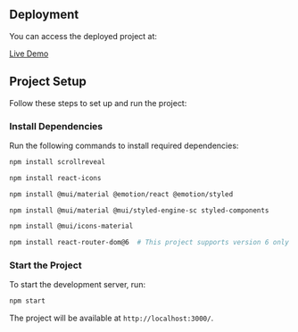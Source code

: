 ## Deployment

You can access the deployed project at:

[Live Demo](https://fabulous-cupcake-01d805.netlify.app/)

## Project Setup

Follow these steps to set up and run the project:

### Install Dependencies

Run the following commands to install required dependencies:

```sh
npm install scrollreveal
```

```sh
npm install react-icons
```

```sh
npm install @mui/material @emotion/react @emotion/styled
```

```sh
npm install @mui/material @mui/styled-engine-sc styled-components
```

```sh
npm install @mui/icons-material
```

```sh
npm install react-router-dom@6  # This project supports version 6 only
```

### Start the Project

To start the development server, run:

```sh
npm start
```

The project will be available at `http://localhost:3000/`.

